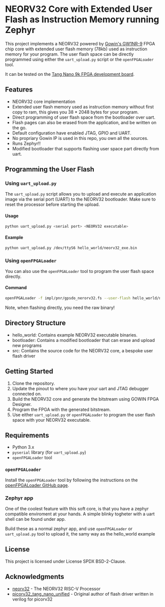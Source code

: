 
# NEORV32 Core with Extended User Flash as Instruction Memory running Zephyr

This project implements a NEORV32 powered by [Gowin's GW1NR-9](https://www.gowinsemi.com/en/product/detail/49/) FPGA chip core with extended user flash memory (78kb) used as instruction memory for your program. The user flash space can be directly programmed using either the `uart_upload.py` script or the `openFPGALoader` tool.

It can be tested on the [Tang Nano 9k FPGA development board](https://wiki.sipeed.com/hardware/en/tang/Tang-Nano-9K/Nano-9K.html).

## Features

- NEORV32 core implementation
- Extended user flash memory used as instruction memory without first copy to ram, this gives you 38 * 2048 bytes for your program.
- Direct programming of user flash space from the bootloader over uart.
- Flash pages can also be erased from the application, and be written on the go.
- Default configuration have enabled JTAG, GPIO and UART.
- No propriary Gowin IP is used in this repo, you own all the sources.
- Runs Zephyr!!
- Modified bootloader that supports flashing user space part directly from uart.

## Programming the User Flash

### Using `uart_upload.py`

The `uart_upload.py` script allows you to upload and execute an application image via the serial port (UART) to the NEORV32 bootloader. Make sure to reset the processor before starting the upload.

#### Usage

```sh
python uart_upload.py <serial port> <NEORV32 executable>
```

#### Example

```sh
python uart_upload.py /dev/ttyS6 hello_world/neorv32_exe.bin
```

### Using `openFPGALoader`

You can also use the `openFPGALoader` tool to program the user flash space directly.

#### Command

```sh
openFPGALoader -f impl/pnr/gpsdo_nerorv32.fs --user-flash hello_world/neorv32_raw_exe.bin
```

Note, when flashing directly, you need the raw binary!

## Directory Structure

- hello_world: Contains example NEORV32 executable binaries.
- bootloader: Contains a modified bootloader that can erase and upload new programs
- src: Contains the source code for the NEORV32 core, a bespoke user flash driver

## Getting Started

1. Clone the repository.
2. Update the pinout to where you have your uart and JTAG debugger connected on.
3. Build the NEORV32 core and generate the bitstream using GOWIN FPGA Designer.
4. Program the FPGA with the generated bitstream.
5. Use either `uart_upload.py` or `openFPGALoader` to program the user flash space with your NEORV32 executable.

## Requirements

- Python 3.x
- `pyserial` library (for `uart_upload.py`)
- `openFPGALoader` tool


### `openFPGALoader`

Install the `openFPGALoader` tool by following the instructions on the [openFPGALoader GitHub page](https://github.com/trabucayre/openFPGALoader).

### Zephyr app

One of the coolest feature with this soft core, is that you have a zephyr compatible enviroment at your hands. A simple blinky togheter with a uart shell can be found under app.

Build these as a normal zephyr app, and use `openFPGALoader` or `uart_upload.py` tool to upload it, the samy way as the hello_world example

## License

This project is licensed under License SPDX BSD-2-Clause.

## Acknowledgments

- [neorv32](https://github.com/stnolting/neorv32) - The NEORV32 RISC-V Processor
- [picorv32_tang_nano_unified](https://github.com/grughuhler/picorv32_tang_nano_unified) - Original author of flash driver written in verilog for picorv32

